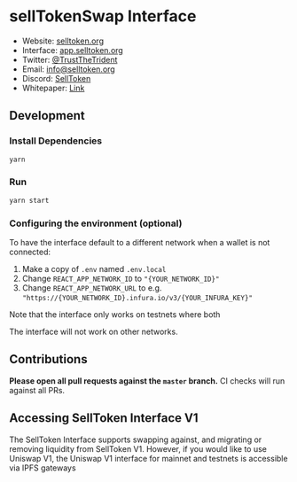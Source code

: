# sellTokenSwap Interface


- Website: [selltoken.org](https://selltoken.org)
- Interface: [app.selltoken.org](https://app.selltoken.org)
- Twitter: [@TrustTheTrident](https://twitter.com/TrustTheTrident)
- Email: [info@selltoken.org](info@selltoken.org)
- Discord: [SellToken](https://discord.gg/hnGd6VTd)
- Whitepaper: [Link](https://selltoken.org/Whitepaper.pdf)


## Development

### Install Dependencies

```bash
yarn
```

### Run

```bash
yarn start
```

### Configuring the environment (optional)

To have the interface default to a different network when a wallet is not connected:

1. Make a copy of `.env` named `.env.local`
2. Change `REACT_APP_NETWORK_ID` to `"{YOUR_NETWORK_ID}"`
3. Change `REACT_APP_NETWORK_URL` to e.g. `"https://{YOUR_NETWORK_ID}.infura.io/v3/{YOUR_INFURA_KEY}"` 

Note that the interface only works on testnets where both 

The interface will not work on other networks.

## Contributions

**Please open all pull requests against the `master` branch.** 
CI checks will run against all PRs.

## Accessing SellToken Interface V1

The SellToken Interface supports swapping against, and migrating or removing liquidity from SellToken V1. However,
if you would like to use Uniswap V1, the Uniswap V1 interface for mainnet and testnets is accessible via IPFS gateways 
